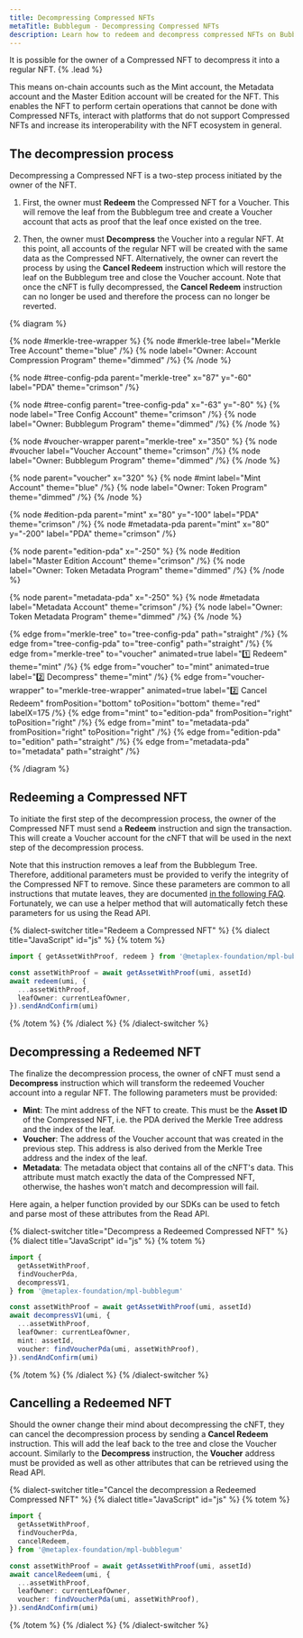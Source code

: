 ```yaml
---
title: Decompressing Compressed NFTs
metaTitle: Bubblegum - Decompressing Compressed NFTs
description: Learn how to redeem and decompress compressed NFTs on Bubblegum
---
```


It is possible for the owner of a Compressed NFT to decompress it into a regular NFT. {% .lead %}

This means on-chain accounts such as the Mint account, the Metadata account and the Master Edition account will be created for the NFT. This enables the NFT to perform certain operations that cannot be done with Compressed NFTs, interact with platforms that do not support Compressed NFTs and increase its interoperability with the NFT ecosystem in general.

## The decompression process

Decompressing a Compressed NFT is a two-step process initiated by the owner of the NFT.

1. First, the owner must **Redeem** the Compressed NFT for a Voucher. This will remove the leaf from the Bubblegum tree and create a Voucher account that acts as proof that the leaf once existed on the tree.

2. Then, the owner must **Decompress** the Voucher into a regular NFT. At this point, all accounts of the regular NFT will be created with the same data as the Compressed NFT. Alternatively, the owner can revert the process by using the **Cancel Redeem** instruction which will restore the leaf on the Bubblegum tree and close the Voucher account. Note that once the cNFT is fully decompressed, the **Cancel Redeem** instruction can no longer be used and therefore the process can no longer be reverted.

{% diagram %}

{% node #merkle-tree-wrapper %}
{% node #merkle-tree label="Merkle Tree Account" theme="blue" /%}
{% node label="Owner: Account Compression Program" theme="dimmed" /%}
{% /node %}

{% node #tree-config-pda parent="merkle-tree" x="87" y="-60" label="PDA" theme="crimson" /%}

{% node #tree-config parent="tree-config-pda" x="-63" y="-80" %}
{% node label="Tree Config Account" theme="crimson" /%}
{% node label="Owner: Bubblegum Program" theme="dimmed" /%}
{% /node %}

{% node #voucher-wrapper parent="merkle-tree" x="350" %}
{% node #voucher label="Voucher Account" theme="crimson" /%}
{% node label="Owner: Bubblegum Program" theme="dimmed" /%}
{% /node %}

{% node parent="voucher" x="320" %}
{% node #mint label="Mint Account" theme="blue" /%}
{% node label="Owner: Token Program" theme="dimmed" /%}
{% /node %}

{% node #edition-pda parent="mint" x="80" y="-100" label="PDA" theme="crimson" /%}
{% node #metadata-pda parent="mint" x="80" y="-200" label="PDA" theme="crimson" /%}

{% node parent="edition-pda" x="-250" %}
{% node #edition label="Master Edition Account" theme="crimson" /%}
{% node label="Owner: Token Metadata Program" theme="dimmed" /%}
{% /node %}

{% node parent="metadata-pda" x="-250" %}
{% node #metadata label="Metadata Account" theme="crimson" /%}
{% node label="Owner: Token Metadata Program" theme="dimmed" /%}
{% /node %}

{% edge from="merkle-tree" to="tree-config-pda" path="straight" /%}
{% edge from="tree-config-pda" to="tree-config" path="straight" /%}
{% edge from="merkle-tree" to="voucher" animated=true label="1️⃣  Redeem" theme="mint" /%}
{% edge from="voucher" to="mint" animated=true label="2️⃣  Decompress" theme="mint" /%}
{% edge from="voucher-wrapper" to="merkle-tree-wrapper" animated=true label="2️⃣  Cancel Redeem" fromPosition="bottom" toPosition="bottom" theme="red" labelX=175 /%}
{% edge from="mint" to="edition-pda" fromPosition="right" toPosition="right" /%}
{% edge from="mint" to="metadata-pda" fromPosition="right" toPosition="right" /%}
{% edge from="edition-pda" to="edition" path="straight" /%}
{% edge from="metadata-pda" to="metadata" path="straight" /%}

{% /diagram %}

## Redeeming a Compressed NFT

To initiate the first step of the decompression process, the owner of the Compressed NFT must send a **Redeem** instruction and sign the transaction. This will create a Voucher account for the cNFT that will be used in the next step of the decompression process.

Note that this instruction removes a leaf from the Bubblegum Tree. Therefore, additional parameters must be provided to verify the integrity of the Compressed NFT to remove. Since these parameters are common to all instructions that mutate leaves, they are documented [in the following FAQ](/bubblegum/faq#replace-leaf-instruction-arguments). Fortunately, we can use a helper method that will automatically fetch these parameters for us using the Read API.

{% dialect-switcher title="Redeem a Compressed NFT" %}
{% dialect title="JavaScript" id="js" %}
{% totem %}

```ts
import { getAssetWithProof, redeem } from '@metaplex-foundation/mpl-bubblegum'

const assetWithProof = await getAssetWithProof(umi, assetId)
await redeem(umi, {
  ...assetWithProof,
  leafOwner: currentLeafOwner,
}).sendAndConfirm(umi)
```

{% /totem %}
{% /dialect %}
{% /dialect-switcher %}

## Decompressing a Redeemed NFT

The finalize the decompression process, the owner of cNFT must send a **Decompress** instruction which will transform the redeemed Voucher account into a regular NFT. The following parameters must be provided:

- **Mint**: The mint address of the NFT to create. This must be the **Asset ID** of the Compressed NFT, i.e. the PDA derived the Merkle Tree address and the index of the leaf.
- **Voucher**: The address of the Voucher account that was created in the previous step. This address is also derived from the Merkle Tree address and the index of the leaf.
- **Metadata**: The metadata object that contains all of the cNFT's data. This attribute must match exactly the data of the Compressed NFT, otherwise, the hashes won't match and decompression will fail.

Here again, a helper function provided by our SDKs can be used to fetch and parse most of these attributes from the Read API.

{% dialect-switcher title="Decompress a Redeemed Compressed NFT" %}
{% dialect title="JavaScript" id="js" %}
{% totem %}

```ts
import {
  getAssetWithProof,
  findVoucherPda,
  decompressV1,
} from '@metaplex-foundation/mpl-bubblegum'

const assetWithProof = await getAssetWithProof(umi, assetId)
await decompressV1(umi, {
  ...assetWithProof,
  leafOwner: currentLeafOwner,
  mint: assetId,
  voucher: findVoucherPda(umi, assetWithProof),
}).sendAndConfirm(umi)
```

{% /totem %}
{% /dialect %}
{% /dialect-switcher %}

## Cancelling a Redeemed NFT

Should the owner change their mind about decompressing the cNFT, they can cancel the decompression process by sending a **Cancel Redeem** instruction. This will add the leaf back to the tree and close the Voucher account. Similarly to the **Decompress** instruction, the **Voucher** address must be provided as well as other attributes that can be retrieved using the Read API.

{% dialect-switcher title="Cancel the decompression a Redeemed Compressed NFT" %}
{% dialect title="JavaScript" id="js" %}
{% totem %}

```ts
import {
  getAssetWithProof,
  findVoucherPda,
  cancelRedeem,
} from '@metaplex-foundation/mpl-bubblegum'

const assetWithProof = await getAssetWithProof(umi, assetId)
await cancelRedeem(umi, {
  ...assetWithProof,
  leafOwner: currentLeafOwner,
  voucher: findVoucherPda(umi, assetWithProof),
}).sendAndConfirm(umi)
```

{% /totem %}
{% /dialect %}
{% /dialect-switcher %}
